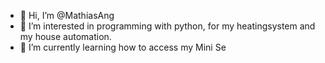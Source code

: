 - 👋 Hi, I’m @MathiasAng
- 👀 I’m interested in programming with python, for my heatingsystem and my house automation.
- 🌱 I’m currently learning how to access my Mini Se

<!---
MathiasAng/MathiasAng is a ✨ special ✨ repository because its `README.md` (this file) appears on your GitHub profile.
You can click the Preview link to take a look at your changes.
--->
